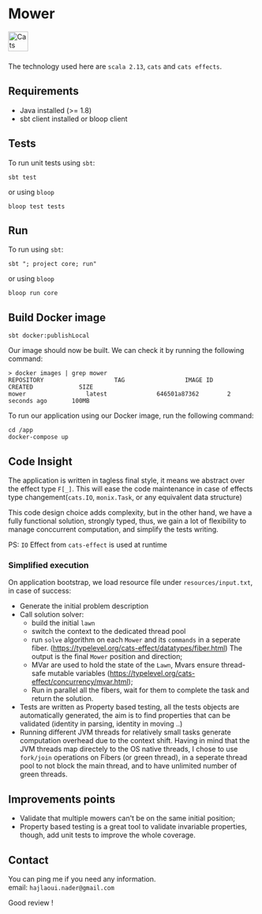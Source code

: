 Mower
=============


<a href="https://typelevel.org/cats/"><img src="https://typelevel.org/cats/img/cats-badge.svg" height="40px" align="left" alt="Cats friendly" /></a><br>

<br>

The technology used here are `scala 2.13`, `cats` and `cats effects`.

## Requirements
- Java installed (>= 1.8)
- sbt client installed or bloop client

## Tests

To run unit tests using `sbt`:

```
sbt test
```
or using `bloop`
```
bloop test tests
```

## Run

To run using `sbt`:

```
sbt "; project core; run"
```
or using `bloop`
```
bloop run core
```

## Build Docker image
```
sbt docker:publishLocal
```

Our image should now be built. We can check it by running the following command:

```
> docker images | grep mower
REPOSITORY                    TAG                 IMAGE ID            CREATED             SIZE
mower                 latest              646501a87362        2 seconds ago       100MB
```
To run our application using our Docker image, run the following command:

```
cd /app
docker-compose up
```

## Code Insight
The application is written in tagless final style, it means we abstract
over the effect type `F[_]`.
This will ease the code maintenance in case of 
effects type changement(`cats.IO`, `monix.Task`, or any equivalent data structure)

This code design choice adds complexity, but in the other hand,
we have a fully functional solution, strongly typed, thus,
we gain a lot of flexibility to manage conccurrent computation, 
and simplify the tests writing.

PS: `IO` Effect from `cats-effect` is used at runtime
### Simplified execution
On application bootstrap, we load resource file under `resources/input.txt`, in case of success:

- Generate the initial problem description
- Call solution solver:
    - build the initial `lawn`
    - switch the context to the dedicated thread pool
    - run `solve` algorithm on each `Mower` and its `commands` in a seperate fiber.
        (https://typelevel.org/cats-effect/datatypes/fiber.html)
        The output is the final `Mower` position and direction;
    - MVar are used to hold the state of the `Lawn`, Mvars ensure thread-safe mutable variables
    (https://typelevel.org/cats-effect/concurrency/mvar.html);
    - Run in parallel all the fibers, wait for them to complete the task and return the solution.
- Tests are written as Property based testing, all the tests objects are automatically generated, the aim is to find properties that can be validated (identity in parsing, identity in moving ..)     
- Running different JVM threads for relatively small tasks generate computation overhead due to the context shift.
Having in mind that the JVM threads map directely to the OS native threads, I chose to use `fork/join` operations on Fibers (or green thread), in a seperate thread pool to not block the main thread, and to have unlimited number of green threads.

## Improvements points

- Validate that multiple mowers can't be on the same initial position;
- Property based testing is a great tool to validate invariable properties, though, add 
unit tests to improve the whole coverage.

## Contact
You can ping me if you need any information.<br>
email: `hajlaoui.nader@gmail.com`


Good review !